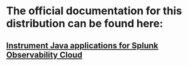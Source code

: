 # The official documentation for this distribution can be found here:

## [Instrument Java applications for Splunk Observability Cloud](https://quickdraw.splunk.com/redirect/?product=Observability&version=current&location=learnmore.java.gdi)